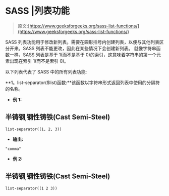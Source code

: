 # SASS |列表功能

> 原文:[https://www.geeksforgeeks.org/sass-list-functions/](https://www.geeksforgeeks.org/sass-list-functions/)

SASS 列表功能用于修改新列表。需要在圆形括号内创建列表，以便与其他列表区分开来。SASS 列表不能更改，因此在某些情况下会创建新列表。
就像字符串函数一样，SASS 列表是基于 1(而不是基于 0)的索引，这意味着字符串的第一个元素出现在索引 1(而不是索引 0)。

以下列表代表了 SASS 中的所有列表功能:

**1。list-separator($list)函数:**该函数以字符串形式返回列表中使用的分隔符的名称。

*   **例 1:**

## 半铸钢ˌ钢性铸铁(Cast Semi-Steel)

```
list-separator((1, 2, 3))
```

*   **输出:**

```
"comma"
```

*   **例 2:**

## 半铸钢ˌ钢性铸铁(Cast Semi-Steel)

```
list-separator((1 2 3))
```